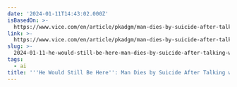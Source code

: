 ```yaml
---
date: '2024-01-11T14:43:02.000Z'
isBasedOn: >-
  https://www.vice.com/en/article/pkadgm/man-dies-by-suicide-after-talking-with-ai-chatbot-widow-says
link: >-
  https://www.vice.com/en/article/pkadgm/man-dies-by-suicide-after-talking-with-ai-chatbot-widow-says
slug: >-
  2024-01-11-he-would-still-be-here-man-dies-by-suicide-after-talking-with-ai-chatbot
tags:
  - ai
title: '''He Would Still Be Here'': Man Dies by Suicide After Talking with AI Chatbot'
---
```


